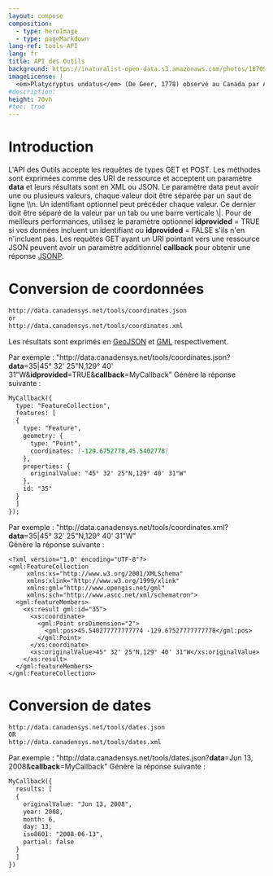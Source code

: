 ```yaml
---
layout: compose
composition:
  - type: heroImage
  - type: pageMarkdown
lang-ref: tools-API
lang: fr
title: API des Outils
background: https://inaturalist-open-data.s3.amazonaws.com/photos/187091455/original.jpeg
imageLicense: |
  <em>Platycryptus undatus</em> (De Geer, 1778) observé au Canada par Alex via [iNaturalist](https://www.gbif.org/occurrence/3760275367)
#description:
height: 70vh
#toc: true
---
```


# Introduction

L'API des Outils accepte les requêtes de types GET et POST. Les méthodes sont exprimées comme des URI de ressource et acceptent un paramètre **data** et leurs résultats sont en XML ou JSON. Le paramètre data peut avoir une ou plusieurs valeurs, chaque valeur doit être séparée par un saut de ligne \\\n. Un identifiant optionnel peut précéder chaque valeur. Ce dernier doit être séparé de la valeur par un tab ou une barre verticale \\|. Pour de meilleurs performances, utilisez le paramètre optionnel **idprovided** = TRUE si vos données incluent un identifiant ou **idprovided** = FALSE s'ils n'en n'incluent pas. Les requêtes GET ayant un URI pointant vers une ressource JSON peuvent avoir un paramètre additionnel **callback** pour obtenir une réponse [JSONP](http://en.wikipedia.org/wiki/JSONP).

# Conversion de coordonnées

```md
http://data.canadensys.net/tools/coordinates.json
or
http://data.canadensys.net/tools/coordinates.xml
```  

Les résultats sont exprimés en [GeoJSON](http://www.geojson.org/) et [GML](http://en.wikipedia.org/wiki/Geography_Markup_Language) respectivement.

Par exemple : "ht<span>tp://data.canadensys.net/tools/coordinates.json?**data**=35|45° 32' 25"N,129° 40' 31"W&**idprovided**=TRUE&**callback**=MyCallback" 
Génère la réponse suivante :   

```md
MyCallback({
  type: "FeatureCollection",
  features: [
  {
    type: "Feature",
    geometry: {
      type: "Point",
      coordinates: [-129.6752778,45.5402778]
    },
    properties: {
      originalValue: "45° 32' 25"N,129° 40' 31"W"
    },
    id: "35"
  }
  ]
});
```  

Par exemple : "ht<span>tp://data.canadensys.net/tools/coordinates.xml?**data**=35|45° 32' 25"N,129° 40' 31"W"  
Génère la réponse suivante :  

```
<?xml version="1.0" encoding="UTF-8"?>
<gml:FeatureCollection
     xmlns:xs="http://www.w3.org/2001/XMLSchema"
     xmlns:xlink="http://www.w3.org/1999/xlink"
     xmlns:gml="http://www.opengis.net/gml"    
     xmlns:sch="http://www.ascc.net/xml/schematron">
  <gml:featureMembers>
    <xs:result gml:id="35">
      <xs:coordinate>
        <gml:Point srsDimension="2">
          <gml:pos>45.540277777777774 -129.67527777777778</gml:pos>
        </gml:Point>
      </xs:coordinate>
      <xs:originalValue>45° 32' 25"N,129° 40' 31"W</xs:originalValue>
    </xs:result>
  </gml:featureMembers>
</gml:FeatureCollection>
```

# Conversion de dates

```md
http://data.canadensys.net/tools/dates.json
OR
http://data.canadensys.net/tools/dates.xml
``` 

Par exemple : "ht<span>tp://data.canadensys.net/tools/dates.json?**data**=Jun 13, 2008&**callback**=MyCallback"
Génère la réponse suivante : 

```md
MyCallback({
  results: [
  {
    originalValue: "Jun 13, 2008",
    year: 2008,
    month: 6,
    day: 13,
    iso8601: "2008-06-13",
    partial: false
  }
  ]
})
```
